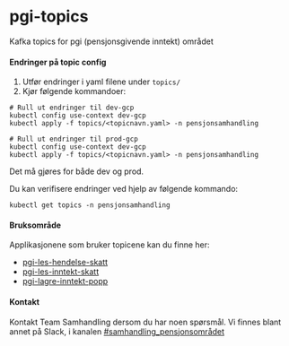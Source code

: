# pgi-topics
Kafka topics for pgi (pensjonsgivende inntekt) området

#### Endringer på topic config
1. Utfør endringer i yaml filene under `topics/` 
2. Kjør følgende kommandoer:

```
# Rull ut endringer til dev-gcp
kubectl config use-context dev-gcp
kubectl apply -f topics/<topicnavn.yaml> -n pensjonsamhandling

# Rull ut endringer til prod-gcp
kubectl config use-context dev-gcp
kubectl apply -f topics/<topicnavn.yaml> -n pensjonsamhandling
```
Det må gjøres for både dev og prod.

Du kan verifisere endringer ved hjelp av følgende kommando:

```
kubectl get topics -n pensjonsamhandling
```

#### Bruksområde
Applikasjonene som bruker topicene kan du finne her:

- [pgi-les-hendelse-skatt](https://github.com/navikt/pgi-les-hendelse-skatt)
- [pgi-les-inntekt-skatt](https://github.com/navikt/pgi-les-inntekt-skatt)
- [pgi-lagre-inntekt-popp](https://github.com/navikt/pgi-lagre-inntekt-popp)

#### Kontakt
Kontakt Team Samhandling dersom du har noen spørsmål. 
Vi finnes blant annet på Slack, i kanalen [#samhandling_pensjonsområdet](https://nav-it.slack.com/archives/CQ08JC3UG)
